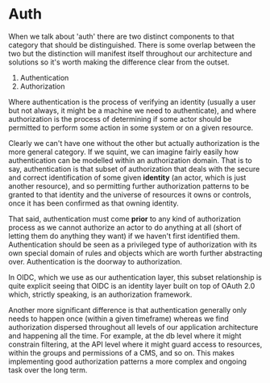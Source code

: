 # Auth

When we talk about 'auth' there are two distinct components to that category
that should be distinguished. There is some overlap between the two but the
distinction will manifest itself throughout our architecture and solutions so
it's worth making the difference clear from the outset.

1. Authentication
2. Authorization

Where authentication is the process of verifying an identity (usually a user
but not always, it might be a machine we need to authenticate), and where
authorization is the process of determining if some actor should be permitted
to perform some action in some system or on a given resource.

Clearly we can't have one without the other but actually authorization is the
more general category. If we squint, we can imagine fairly easily how
authentication can be modelled within an authorization domain. That is to say,
authentication is that subset of authorization that deals with the secure and
correct identification of some given **identity** (an actor, which is just
another resource), and so permitting further authorization patterns to be
granted to that identity and the universe of resources it owns or controls,
once it has been confirmed as that owning identity.

That said, authentication must come **prior** to any kind of authorization
process as we cannot authorize an actor to do anything at all (short of letting
them do anything they want) if we haven't first identified them. Authentication
should be seen as a privileged type of authorization with its own special
domain of rules and objects which are worth further abstracting over.
Authentication is the doorway to authorization.

In OIDC, which we use as our authentication layer, this subset relationship is
quite explicit seeing that OIDC is an identity layer built on top of OAuth 2.0
which, strictly speaking, is an authorization framework.

Another more significant difference is that authentication generally only needs
to happen once (within a given timeframe) whereas we find authorization
dispersed throughout all levels of our application architecture and happening
all the time. For example, at the db level where it might constrain filtering,
at the API level where it might guard access to resources, within the groups
and permissions of a CMS, and so on. This makes implementing good authorization
patterns a more complex and ongoing task over the long term.
